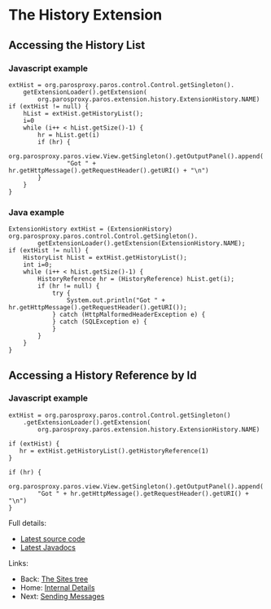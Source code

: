 # The History Extension

## Accessing the History List
### Javascript example
```
extHist = org.parosproxy.paros.control.Control.getSingleton().
    getExtensionLoader().getExtension(
        org.parosproxy.paros.extension.history.ExtensionHistory.NAME) 
if (extHist != null) {
    hList = extHist.getHistoryList();
    i=0
    while (i++ < hList.getSize()-1) {
        hr = hList.get(i)
        if (hr) { 
            org.parosproxy.paros.view.View.getSingleton().getOutputPanel().append(
                "Got " + hr.getHttpMessage().getRequestHeader().getURI() + "\n") 
        }
    }
}
```

### Java example
```
ExtensionHistory extHist = (ExtensionHistory) org.parosproxy.paros.control.Control.getSingleton().
        getExtensionLoader().getExtension(ExtensionHistory.NAME);
if (extHist != null) {
    HistoryList hList = extHist.getHistoryList();
    int i=0;
    while (i++ < hList.getSize()-1) {
        HistoryReference hr = (HistoryReference) hList.get(i);
        if (hr != null) {
            try {
                System.out.println("Got " + hr.getHttpMessage().getRequestHeader().getURI());
            } catch (HttpMalformedHeaderException e) {
            } catch (SQLException e) {
            }
        }
    }
}
```

## Accessing a History Reference by Id
### Javascript example
```
extHist = org.parosproxy.paros.control.Control.getSingleton()
    .getExtensionLoader().getExtension(
        org.parosproxy.paros.extension.history.ExtensionHistory.NAME)

if (extHist) {
   hr = extHist.getHistoryList().getHistoryReference(1)
}

if (hr) {
	org.parosproxy.paros.view.View.getSingleton().getOutputPanel().append(
		"Got " + hr.getHttpMessage().getRequestHeader().getURI() + "\n")
}
```
Full details:
  * [Latest source code](http://code.google.com/p/zaproxy/source/browse/trunk/src/org/parosproxy/paros/extension/history/ExtensionHistory.java)
  * [Latest Javadocs](http://zaproxy.googlecode.com/svn/trunk/javadocs/org/parosproxy/paros/extension/history/ExtensionHistory.html)

Links:
  * Back: [The Sites tree](InternalSites)
  * Home: [Internal Details](InternalDetails)
  * Next: [Sending Messages](InternalResend)